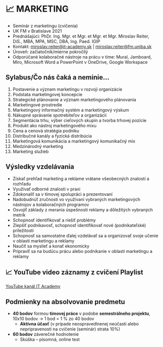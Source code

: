 # 📈 MARKETING

* Seminár z marketingu (cvičenia)
* UK FM v Bratislave 2021
* Prednášajúci: PhDr. Ing. Mgr. et Mgr. et Mgr. et Mgr. Miroslav Reiter, DiS., MBA, MPA, MSC, DBA, Ing. Paed. IGIP 
* Kontakt: miroslav.reiter@it-academy.sk | miroslav.reiter@fm.uniba.sk 
* Úroveň: začiatočník/mierne pokročilý
* Odporúčané kolaboračné nástroje na prácu v tíme: Mural, Jamboard, Miro, Microsoft Word a PowerPoint v OneDrive, Google Workspace

## Sylabus/Čo nás čaká a neminie...

1. Postavenie a význam marketingu v rozvoji organizácie
1. Podstata marketingovej koncepcie
1. Strategické plánovanie a význam marketingového plánovania
1. Marketingové prostredie
1. Marketingový informačný systém a marketingový výskum
1. Nákupné správanie spotrebiteľov a organizácií
1. Segmentácia trhu, výber cieľových skupín a tvorba trhovej pozície
1. Produkt ako nástroj marketingového mixu
1. Cena a cenová stratégia podniku
1. Distribučné kanály a fyzická distribúcia
1. Marketingová komunikácia a marketingový komunikačný mix
1. Medzinárodný marketing
1. Marketing služieb

## Výsledky vzdelávania
* Získať prehľad marketing a reklame vrátane všeobecných znalostí a rozhľadu
* Využívať odborné znalosti v praxi
* Zdokonaliť sa v tímovej spolupráci a prezentovaní
* Nadobudnúť zručnosti vo využívaní vybraných marketingových nástrojov a kolaboračných programov
* Osvojiť základy z merania úspešnosti reklamy a dôležitých vybraných metrík
* Schopnosť identifikovať a riešiť problémy
* Zlepšiť podnikavosť, schopnosť identifikovať nové (podnikateľské) príležitosti
* Schopnosť sa samostatne ďalej vzdelávať sa a organizovať svoje učenie v oblasti marketingu a reklamy
* Naučiť sa myslieť a konať ekonomicky
* Pripraviť sa na budúcu prácu alebo podnikanie v oblasti marketingu a reklamy

## 📈 YouTube video záznamy z cvičení Playlist
[YouTube kanál IT Academy](https://www.youtube.com/playlist?list=PLIu_ZdHo7Pk-2RvvI9vcafGTCj_VylD0S)

## Podmienky na absolvovanie predmetu
* **40 bodov** formou **tímovej práce** v podobe **semestrálneho projektu**, 10x10 bodov -> 1 bod = 1 % zo 40 bodov
  * **Aktívna účasť** (v prípade neospravedlnenej neúčasti alebo nepripravenosti na cvičenie (seminár) strata 10%)
* **60 bodov** záverečné hodnotenie
  *  Skúška – písomná, online test 
